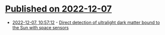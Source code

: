 # [Published on 2022-12-07](index.md)

* [2022-12-07, 10:57:12](https://news.ycombinator.com/item?id=33892944) - [Direct detection of ultralight dark matter bound to the Sun with space sensors](https://www.nature.com/articles/s41550-022-01833-6)
